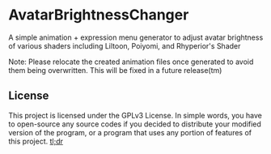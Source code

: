# AvatarBrightnessChanger

A simple animation + expression menu generator to adjust avatar brightness of various shaders including Liltoon, Poiyomi, and Rhyperior's Shader

Note: Please relocate the created animation files once generated to avoid them being overwritten. This will be fixed in a future release(tm)

## License

This project is licensed under the GPLv3 License. In simple words, you have to open-source any source codes if you decided to distribute your modified version of the program, or a program that uses any portion of features of this project. [tl;dr](https://tldrlegal.com/license/gnu-general-public-license-v3-(gpl-3))

